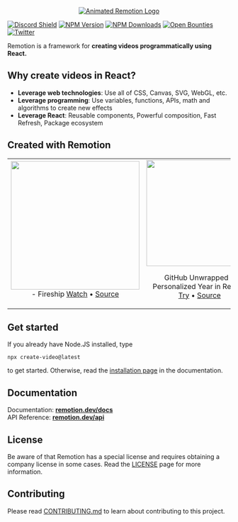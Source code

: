 <p align="center">
  <a href="https://github.com/remotion-dev/logo">
    <picture>
      <source media="(prefers-color-scheme: dark)" srcset="https://github.com/remotion-dev/logo/raw/main/animated-logo-banner-dark.gif">
      <img alt="Animated Remotion Logo" src="https://github.com/remotion-dev/logo/raw/main/animated-logo-banner-light.gif">
    </picture>
  </a>
</p>

[![Discord Shield](https://img.shields.io/discord/809501355504959528?color=000000&label=Discord&logo=fdgssdf)](https://remotion.dev/discord)
[![NPM Version](https://img.shields.io/npm/v/remotion.svg?style=flat&color=black)](https://www.npmjs.org/package/remotion)
[![NPM Downloads](https://img.shields.io/npm/dm/remotion.svg?style=flat&color=black&label=Downloads)](https://npmcharts.com/compare/remotion?minimal=true)
[![Open Bounties](https://img.shields.io/endpoint?url=https%3A%2F%2Fconsole.algora.io%2Fapi%2Fshields%2Fremotion%2Fbounties%3Fstatus%3Dopen&style=flat&color=black&labelColor=grey&label=Open+Bounties)](https://github.com/remotion-dev/remotion/issues?q=is%3Aopen+label%3A%22%F0%9F%92%8E+Bounty%22+sort%3Aupdated-desc)
<a href="https://twitter.com/remotion"><img src="https://img.shields.io/twitter/follow/remotion?label=Twitter&color=black" alt="Twitter"></a>

Remotion is a framework for **creating videos programmatically using React.**

## Why create videos in React?

- **Leverage web technologies**: Use all of CSS, Canvas, SVG, WebGL, etc.
- **Leverage programming**: Use variables, functions, APIs, math and algorithms to create new effects
- **Leverage React**: Reusable components, Powerful composition, Fast Refresh, Package ecosystem

## Created with Remotion

<table>
<tr>
<td align="center">
<img style="width: 290px" src="https://pub-646d808d9cb240cea53bedc76dd3cd0c.r2.dev/fireship-quick.gif />
<p>"This video was made with code" <em>- Fireship</em> <a href="https://youtu.be/deg8bOoziaE">Watch</a> • <a href="https://github.com/wcandillon/remotion-fireship">Source</a></p>
</td>
<td align="center">
<img style="width: 240px" src="https://pub-646d808d9cb240cea53bedc76dd3cd0c.r2.dev/unwrapped-2023.gif" />
<p>GitHub Unwrapped - Personalized Year in Review <a href="https://www.githubunwrapped.com">Try</a> • <a href="https://github.com/remotion-dev/github-unwrapped">Source</a></p>
</td>
<td align="center">
<em>View more in the <a href="https://remotion.dev/showcase">Remotion Showcase</a>!</em>
</td>
</tr>
</table>

## Get started

If you already have Node.JS installed, type

```console
npx create-video@latest
```

to get started. Otherwise, read the [installation page](https://www.remotion.dev/docs/) in the documentation.

## Documentation

Documentation: [**remotion.dev/docs**](https://www.remotion.dev/docs)  
API Reference: [**remotion.dev/api**](https://www.remotion.dev/api)

## License

Be aware of that Remotion has a special license and requires obtaining a company license in some cases. Read the [LICENSE](LICENSE.md) page for more information.

## Contributing

Please read [CONTRIBUTING.md](CONTRIBUTING.md) to learn about contributing to this project.
